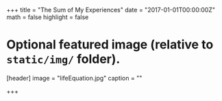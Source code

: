 +++
title = "The Sum of My Experiences"
date = "2017-01-01T00:00:00Z"
math = false
highlight = false

# Optional featured image (relative to `static/img/` folder).
[header]
image = "lifeEquation.jpg"
caption = ""

+++

